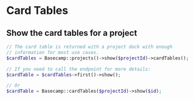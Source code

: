 # Card Tables

## Show the card tables for a project

```php
// The card table is returned with a project dock with enough
// information for most use cases.
$cardTables = Basecamp::projects()->show($projectId)->cardTables();
```

```php
// If you need to call the endpoint for more details:
$cardTable = $cardTables->first()->show();

// Or
$cardTable = Basecamp::cardTables($projectId)->show($id);
```
